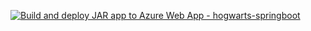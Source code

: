 [![Build and deploy JAR app to Azure Web App - hogwarts-springboot](https://github.com/AliHMohammad/spring-boot-hogwarts/actions/workflows/main_hogwarts-springboot.yml/badge.svg)](https://github.com/AliHMohammad/spring-boot-hogwarts/actions/workflows/main_hogwarts-springboot.yml)
